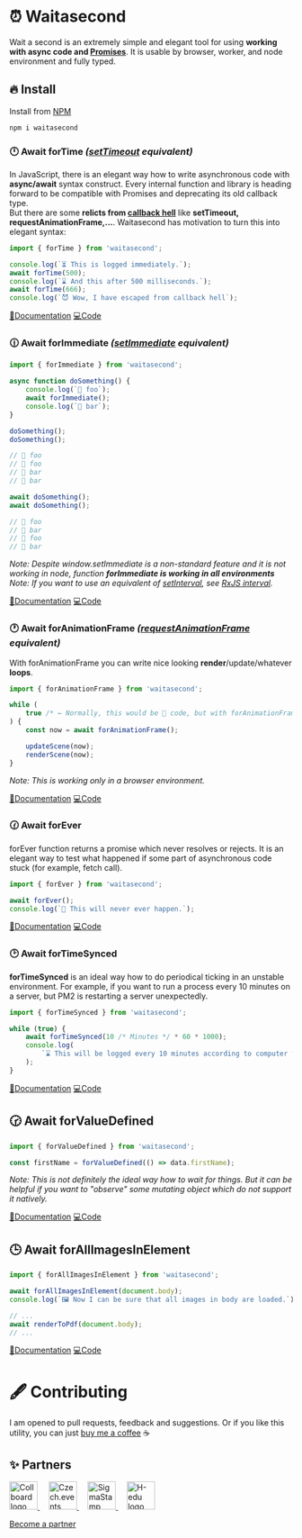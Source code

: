 # ⏰ Waitasecond

Wait a second is an extremely simple and elegant tool for using **working with async code and [Promises](https://developer.mozilla.org/en-US/docs/Web/JavaScript/Reference/Global_Objects/Promise)**. It is usable by browser, worker, and node environment and fully typed.

## 🔥 Install

Install from [NPM](https://www.npmjs.com/package/waitasecond)

```bash
npm i waitasecond
```

### 🕛 Await forTime _([setTimeout](https://developer.mozilla.org/en-US/docs/Web/API/setTimeout) equivalent)_

In JavaScript, there is an elegant way how to write asynchronous code with **async/await** syntax construct. Every internal function and library is heading forward to be compatible with Promises and deprecating its old callback type.  
But there are some **relicts from [callback hell](http://callbackhell.com/)** like **setTimeout, requestAnimationFrame,...**. Waitasecond has motivation to turn this into elegant syntax:

```typescript
import { forTime } from 'waitasecond';

console.log(`⏳ This is logged immediately.`);
await forTime(500);
console.log(`⌛ And this after 500 milliseconds.`);
await forTime(666);
console.log(`😈 Wow, I have escaped from callback hell`);
```

[📖Documentation](https://hejny.github.io/waitasecond/modules.html#forTime)
[💻Code](https://github.com/hejny/waitasecond/blob/main/src/functions/forTime.ts)

### 🕧 Await forImmediate _([setImmediate](https://developer.mozilla.org/en-US/docs/Web/API/Window/setImmediate) equivalent)_

```typescript
import { forImmediate } from 'waitasecond';

async function doSomething() {
    console.log(`🍏 foo`);
    await forImmediate();
    console.log(`🍎 bar`);
}

doSomething();
doSomething();

// 🍏 foo
// 🍏 foo
// 🍎 bar
// 🍎 bar

await doSomething();
await doSomething();

// 🍏 foo
// 🍎 bar
// 🍏 foo
// 🍎 bar
```

_Note: Despite window.setImmediate is a non-standard feature and it is not working in node, function **forImmediate is working in all environments**_
_Note: If you want to use an equivalent of [setInterval](https://developer.mozilla.org/en-US/docs/Web/API/setInterval), see [RxJS interval](https://rxjs.dev/api/index/function/interval)._

[📖Documentation](https://hejny.github.io/waitasecond/modules.html#forImmediate)
[💻Code](https://github.com/hejny/waitasecond/blob/main/src/functions/forImmediate.ts)

### 🕐 Await forAnimationFrame _([requestAnimationFrame](https://developer.mozilla.org/en-US/docs/Web/API/window/requestAnimationFrame) equivalent)_

With forAnimationFrame you can write nice looking **render**/update/whatever **loops**.

```typescript
import { forAnimationFrame } from 'waitasecond';

while (
    true /* ← Normally, this would be 💩 code, but with forAnimationFrame it is a nicer syntax version of requestAnimationFrame*/
) {
    const now = await forAnimationFrame();

    updateScene(now);
    renderScene(now);
}
```

_Note: This is working only in a browser environment._

[📖Documentation](https://hejny.github.io/waitasecond/modules.html#forAnimationFrame)
[💻Code](https://github.com/hejny/waitasecond/blob/main/src/functions/forAnimationFrame.ts)

### 🕜 Await forEver

forEver function returns a promise which never resolves or rejects. It is an elegant way to test what happened if some part of asynchronous code stuck (for example, fetch call).

```typescript
import { forEver } from 'waitasecond';

await forEver();
console.log(`🧟 This will never ever happen.`);
```

[📖Documentation](https://hejny.github.io/waitasecond/modules.html#forEver)
[💻Code](https://github.com/hejny/waitasecond/blob/main/src/functions/forEver.ts)

### 🕑 Await forTimeSynced

**forTimeSynced** is an ideal way how to do periodical ticking in an unstable environment.
For example, if you want to run a process every 10 minutes on a server, but PM2 is restarting a server unexpectedly.

```typescript
import { forTimeSynced } from 'waitasecond';

while (true) {
    await forTimeSynced(10 /* Minutes */ * 60 * 1000);
    console.log(
        `⌛ This will be logged every 10 minutes according to computer time. So it fires for example on 12:00, 12:10, 12:20,...`,
    );
}
```

[📖Documentation](https://hejny.github.io/waitasecond/modules.html#forTimeSynced)
[💻Code](https://github.com/hejny/waitasecond/blob/main/src/functions/forTimeSynced.ts)

## 🕝 Await forValueDefined

```typescript
import { forValueDefined } from 'waitasecond';

const firstName = forValueDefined(() => data.firstName);
```

_Note: This is not definitely the ideal way how to wait for things. But it can be helpful if you want to "observe" some mutating object which do not support it natively._

[📖Documentation](https://hejny.github.io/waitasecond/modules.html#forValueDefined)
[💻Code](https://github.com/hejny/waitasecond/blob/main/src/functions/forValueDefined.ts)

## 🕒 Await forAllImagesInElement

```typescript
import { forAllImagesInElement } from 'waitasecond';

await forAllImagesInElement(document.body);
console.log(`🖼️ Now I can be sure that all images in body are loaded.`);

// ...
await renderToPdf(document.body);
// ...
```

[📖Documentation](https://hejny.github.io/waitasecond/modules.html#forAllImagesInElement)
[💻Code](https://github.com/hejny/waitasecond/blob/main/src/functions/forAllImagesInElement.ts)

# 🖋️ Contributing

I am opened to pull requests, feedback and suggestions. Or if you like this utility, you can just [buy me a coffee](https://www.buymeacoffee.com/hejny) ☕


## ✨ Partners


<a href="https://Collboard.com/">
    <img src="https://collboard.fra1.cdn.digitaloceanspaces.com/assets/18.12.1/logo-small.png" alt="Collboard logo" width="50"  />
</a>
&nbsp;&nbsp;&nbsp;
<a href="https://czech.events/">
    <img src="https://czech.events/design/logos/czech.events.transparent-logo.png" alt="Czech.events logo" width="50" />
</a>
&nbsp;&nbsp;&nbsp;
<a href="https://sigmastamp.ml/">
    <img src="https://www.sigmastamp.ml/sigmastamp-logo.white.svg" alt="SigmaStamp logo" width="50"/>
</a>
&nbsp;&nbsp;&nbsp;
<a href="https://www.h-edu.org/">
    <img src="https://www.h-edu.org/media/favicon.png" alt="H-edu logo" width="50"/>
</a>


[Become a partner](https://www.pavolhejny.com/contact/)



